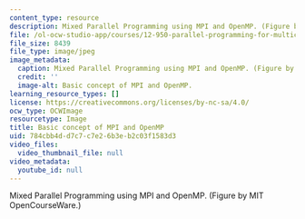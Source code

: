 ```yaml
---
content_type: resource
description: Mixed Parallel Programming using MPI and OpenMP. (Figure by MIT OpenCourseWare.)
file: /ol-ocw-studio-app/courses/12-950-parallel-programming-for-multicore-machines-using-openmp-and-mpi-january-iap-2010/784cbb4dd7c7c7e26b3eb2c03f1583d3_12-950iap10-th.jpg
file_size: 8439
file_type: image/jpeg
image_metadata:
  caption: Mixed Parallel Programming using MPI and OpenMP. (Figure by MIT OpenCourseWare.)
  credit: ''
  image-alt: Basic concept of MPI and OpenMP.
learning_resource_types: []
license: https://creativecommons.org/licenses/by-nc-sa/4.0/
ocw_type: OCWImage
resourcetype: Image
title: Basic concept of MPI and OpenMP
uid: 784cbb4d-d7c7-c7e2-6b3e-b2c03f1583d3
video_files:
  video_thumbnail_file: null
video_metadata:
  youtube_id: null
---
```

Mixed Parallel Programming using MPI and OpenMP. (Figure by MIT OpenCourseWare.)